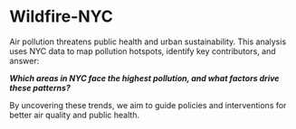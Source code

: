 # Wildfire-NYC
Air pollution threatens public health and urban sustainability. This analysis uses NYC data to map pollution hotspots, identify key contributors, and answer:

***Which areas in NYC face the highest pollution, and what factors drive these patterns?***

By uncovering these trends, we aim to guide policies and interventions for better air quality and public health.
